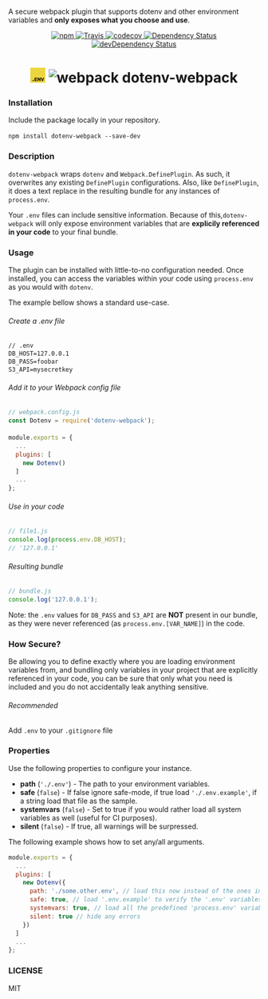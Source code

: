 A secure webpack plugin that supports dotenv and other environment variables and **only exposes what you choose and use**.

<div align="center">
  <a href="https://www.npmjs.com/package/dotenv-webpack" target="_blank">
    <img alt="npm" src="https://img.shields.io/npm/v/dotenv-webpack.svg?maxAge=0&style=flat" />
  </a>
  <a href="https://travis-ci.org/mrsteele/dotenv-webpack" target="_blank">
    <img alt="Travis" src="https://travis-ci.org/mrsteele/dotenv-webpack.svg?branch=master" />
  </a>
  <a href="https://codecov.io/gh/mrsteele/dotenv-webpack" target="_blank">
    <img alt="codecov" src="https://codecov.io/gh/mrsteele/dotenv-webpack/branch/master/graph/badge.svg" />
  </a>
  <a href="https://david-dm.org/mrsteele/dotenv-webpack" target="_blank">
    <img alt="Dependency Status" src="https://david-dm.org/mrsteele/dotenv-webpack.svg" />
  </a>
  <a href="https://david-dm.org/mrsteele/dotenv-webpack?type=dev" target="_blank">
    <img alt="devDependency Status" src="https://david-dm.org/mrsteele/dotenv-webpack/dev-status.svg" />
  </a>
  
  <h1>
    <img width="30" heigth="30" src="https://raw.githubusercontent.com/motdotla/dotenv/master/dotenv.png" alt="dotenv" />
    <img width="30" heigth="30" src="https://webpack.js.org/assets/icon-square-big.svg" alt="webpack">
    dotenv-webpack
  </h1>
</div>

### Installation

Include the package locally in your repository.

`npm install dotenv-webpack --save-dev`

### Description

`dotenv-webpack` wraps `dotenv` and `Webpack.DefinePlugin`. As such, it overwrites any existing `DefinePlugin` configurations. Also, like `DefinePlugin`, it does a text replace in the resulting bundle for any instances of `process.env`.

Your `.env` files can include sensitive information. Because of this,`dotenv-webpack` will only expose environment variables that are **explicily referenced in your code** to your final bundle.

### Usage

The plugin can be installed with little-to-no configuration needed. Once installed, you can access the variables within your code using `process.env` as you would with `dotenv`.

The example bellow shows a standard use-case.

###### Create a .env file

```
// .env
DB_HOST=127.0.0.1
DB_PASS=foobar
S3_API=mysecretkey

```
###### Add it to your Webpack config file
```javascript
// webpack.config.js
const Dotenv = require('dotenv-webpack');

module.exports = {
  ...
  plugins: [
    new Dotenv()
  ]
  ...
};
```

###### Use in your code

```javascript
// file1.js
console.log(process.env.DB_HOST);
// '127.0.0.1'
```

###### Resulting bundle
```javascript
// bundle.js
console.log('127.0.0.1');
```

Note: the `.env` values for `DB_PASS` and  `S3_API` are **NOT** present in our bundle, as they were never referenced (as `process.env.[VAR_NAME]`) in the code.

### How Secure?

Be allowing you to define exactly where you are loading environment variables from, and bundling only variables in your project that are explicitly referenced in your code, you can be sure that only what you need is included and you do not accidentally leak anything sensitive.

###### Recommended

Add `.env` to your `.gitignore` file

### Properties

Use the following properties to configure your instance.

* **path** (`'./.env'`) - The path to your environment variables.
* **safe** (`false`) - If false ignore safe-mode, if true load `'./.env.example'`, if a string load that file as the sample.
* **systemvars** (`false`) - Set to true if you would rather load all system variables as well (useful for CI purposes).
* **silent** (`false`) - If true, all warnings will be surpressed.

The following example shows how to set any/all arguments.

```javascript
module.exports = {
  ...
  plugins: [
    new Dotenv({
      path: './some.other.env', // load this now instead of the ones in '.env'
      safe: true, // load '.env.example' to verify the '.env' variables are all set. Can also be a string to a different file.
      systemvars: true, // load all the predefined 'process.env' variables which will trump anything local per dotenv specs.
      silent: true // hide any errors
    })
  ]
  ...
};
```

### LICENSE

MIT
